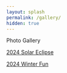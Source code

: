 ```yaml
---
layout: splash
permalink: /gallery/
hidden: true
---
```


Photo Gallery

<a href="/gallery/2024solareclipse/">2024 Solar Eclipse</a>

<a href="/gallery/2024winterfun/">2024 Winter Fun</a>
